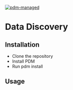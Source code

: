 [![pdm-managed](https://img.shields.io/badge/pdm-managed-blueviolet)](https://pdm.fming.dev)

# Data Discovery

## Installation
- Clone the repository
- Install PDM
- Run pdm install

## Usage
